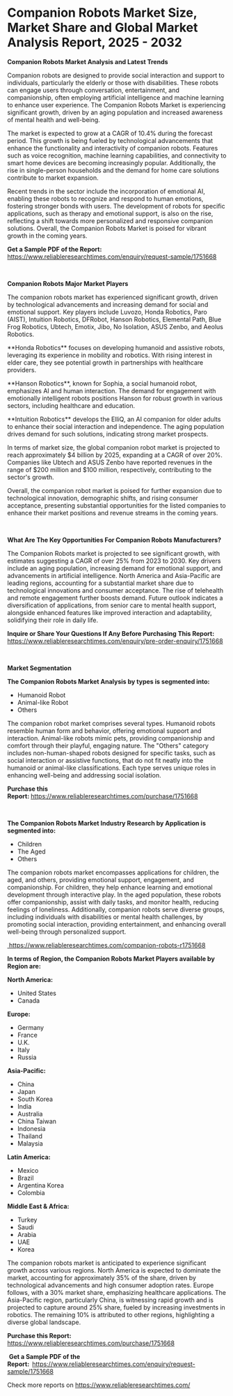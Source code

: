 <p><h1>Companion Robots Market Size, Market Share and Global Market Analysis Report, 2025 - 2032</h1></p><p><strong>Companion Robots Market Analysis and Latest Trends</strong></p>
<p><p>Companion robots are designed to provide social interaction and support to individuals, particularly the elderly or those with disabilities. These robots can engage users through conversation, entertainment, and companionship, often employing artificial intelligence and machine learning to enhance user experience. The Companion Robots Market is experiencing significant growth, driven by an aging population and increased awareness of mental health and well-being.</p><p>The market is expected to grow at a CAGR of 10.4% during the forecast period. This growth is being fueled by technological advancements that enhance the functionality and interactivity of companion robots. Features such as voice recognition, machine learning capabilities, and connectivity to smart home devices are becoming increasingly popular. Additionally, the rise in single-person households and the demand for home care solutions contribute to market expansion. </p><p>Recent trends in the sector include the incorporation of emotional AI, enabling these robots to recognize and respond to human emotions, fostering stronger bonds with users. The development of robots for specific applications, such as therapy and emotional support, is also on the rise, reflecting a shift towards more personalized and responsive companion solutions. Overall, the Companion Robots Market is poised for vibrant growth in the coming years.</p></p>
<p><strong>Get a Sample PDF of the Report:&nbsp;</strong> <a href="https://www.reliableresearchtimes.com/enquiry/request-sample/1751668?utm_campaign=2653&utm_medium=2&utm_source=Github&utm_content=ia&utm_term=28022025&utm_id=companion-robots">https://www.reliableresearchtimes.com/enquiry/request-sample/1751668</a></p>
<p>&nbsp;</p>
<p><strong>Companion Robots Major Market Players</strong></p>
<p><p>The companion robots market has experienced significant growth, driven by technological advancements and increasing demand for social and emotional support. Key players include Luvozo, Honda Robotics, Paro (AIST), Intuition Robotics, DFRobot, Hanson Robotics, Elemental Path, Blue Frog Robotics, Ubtech, Emotix, Jibo, No Isolation, ASUS Zenbo, and Aeolus Robotics.</p><p>**Honda Robotics** focuses on developing humanoid and assistive robots, leveraging its experience in mobility and robotics. With rising interest in elder care, they see potential growth in partnerships with healthcare providers.</p><p>**Hanson Robotics**, known for Sophia, a social humanoid robot, emphasizes AI and human interaction. The demand for engagement with emotionally intelligent robots positions Hanson for robust growth in various sectors, including healthcare and education.</p><p>**Intuition Robotics** develops the ElliQ, an AI companion for older adults to enhance their social interaction and independence. The aging population drives demand for such solutions, indicating strong market prospects.</p><p>In terms of market size, the global companion robot market is projected to reach approximately $4 billion by 2025, expanding at a CAGR of over 20%. Companies like Ubtech and ASUS Zenbo have reported revenues in the range of $200 million and $100 million, respectively, contributing to the sector's growth.</p><p>Overall, the companion robot market is poised for further expansion due to technological innovation, demographic shifts, and rising consumer acceptance, presenting substantial opportunities for the listed companies to enhance their market positions and revenue streams in the coming years.</p></p>
<p>&nbsp;</p>
<p><strong>What Are The Key Opportunities For Companion Robots Manufacturers?</strong></p>
<p><p>The Companion Robots market is projected to see significant growth, with estimates suggesting a CAGR of over 25% from 2023 to 2030. Key drivers include an aging population, increasing demand for emotional support, and advancements in artificial intelligence. North America and Asia-Pacific are leading regions, accounting for a substantial market share due to technological innovations and consumer acceptance. The rise of telehealth and remote engagement further boosts demand. Future outlook indicates a diversification of applications, from senior care to mental health support, alongside enhanced features like improved interaction and adaptability, solidifying their role in daily life.</p></p>
<p><strong>Inquire or Share Your Questions If Any Before Purchasing This Report:</strong> <a href="https://www.reliableresearchtimes.com/enquiry/pre-order-enquiry/1751668?utm_campaign=2653&utm_medium=2&utm_source=Github&utm_content=ia&utm_term=28022025&utm_id=companion-robots">https://www.reliableresearchtimes.com/enquiry/pre-order-enquiry/1751668</a></p>
<p>&nbsp;</p>
<p><strong>Market Segmentation</strong></p>
<p><strong>The Companion Robots Market Analysis by types is segmented into:</strong></p>
<p><ul><li>Humanoid Robot</li><li>Animal-like Robot</li><li>Others</li></ul></p>
<p><p>The companion robot market comprises several types. Humanoid robots resemble human form and behavior, offering emotional support and interaction. Animal-like robots mimic pets, providing companionship and comfort through their playful, engaging nature. The "Others" category includes non-human-shaped robots designed for specific tasks, such as social interaction or assistive functions, that do not fit neatly into the humanoid or animal-like classifications. Each type serves unique roles in enhancing well-being and addressing social isolation.</p></p>
<p><strong>Purchase this Report:&nbsp;</strong><a href="https://www.reliableresearchtimes.com/purchase/1751668?utm_campaign=2653&utm_medium=2&utm_source=Github&utm_content=ia&utm_term=28022025&utm_id=companion-robots">https://www.reliableresearchtimes.com/purchase/1751668</a></p>
<p>&nbsp;</p>
<p><strong>The Companion Robots Market Industry Research by Application is segmented into:</strong></p>
<p><ul><li>Children</li><li>The Aged</li><li>Others</li></ul></p>
<p><p>The companion robots market encompasses applications for children, the aged, and others, providing emotional support, engagement, and companionship. For children, they help enhance learning and emotional development through interactive play. In the aged population, these robots offer companionship, assist with daily tasks, and monitor health, reducing feelings of loneliness. Additionally, companion robots serve diverse groups, including individuals with disabilities or mental health challenges, by promoting social interaction, providing entertainment, and enhancing overall well-being through personalized support.</p></p>
<p><a href="https://www.reliableresearchtimes.com/companion-robots-r1751668?utm_campaign=2653&utm_medium=2&utm_source=Github&utm_content=ia&utm_term=28022025&utm_id=companion-robots">&nbsp;https://www.reliableresearchtimes.com/companion-robots-r1751668</a></p>
<p><strong>In terms of Region, the Companion Robots Market Players available by Region are:</strong></p>
<p>
    <p> <strong> North America: </strong>
        <ul>
            <li>United States</li>
            <li>Canada</li>
        </ul>
        </p> 
    <p> <strong> Europe: </strong>
        <ul>
            <li>Germany</li>
            <li>France</li>
            <li>U.K.</li>
            <li>Italy</li>
            <li>Russia</li>
        </ul>
        </p> 
    <p> <strong> Asia-Pacific: </strong>
        <ul>
            <li>China</li>
            <li>Japan</li>
            <li>South Korea</li>
            <li>India</li>
            <li>Australia</li>
            <li>China Taiwan</li>
            <li>Indonesia</li>
            <li>Thailand</li>
            <li>Malaysia</li>
        </ul>
        </p> 
    <p> <strong> Latin America: </strong>
        <ul>
            <li>Mexico</li>
            <li>Brazil</li>
            <li>Argentina Korea</li>
            <li>Colombia</li>
        </ul>
        </p> 
    <p> <strong> Middle East & Africa: </strong>
        <ul>
            <li>Turkey</li>
            <li>Saudi</li>
            <li>Arabia</li>
            <li>UAE</li>
            <li>Korea</li>
        </ul>
    </p>
    </p>
<p><p>The companion robots market is anticipated to experience significant growth across various regions. North America is expected to dominate the market, accounting for approximately 35% of the share, driven by technological advancements and high consumer adoption rates. Europe follows, with a 30% market share, emphasizing healthcare applications. The Asia-Pacific region, particularly China, is witnessing rapid growth and is projected to capture around 25% share, fueled by increasing investments in robotics. The remaining 10% is attributed to other regions, highlighting a diverse global landscape.</p></p>
<p><strong>Purchase this Report: </strong><a href="https://www.reliableresearchtimes.com/purchase/1751668?utm_campaign=2653&utm_medium=2&utm_source=Github&utm_content=ia&utm_term=28022025&utm_id=companion-robots">https://www.reliableresearchtimes.com/purchase/1751668</a></p>
<p>&nbsp;<strong>Get a Sample PDF of the Report:&nbsp;&nbsp;</strong><a href="https://www.reliableresearchtimes.com/enquiry/request-sample/1751668?utm_campaign=2653&utm_medium=2&utm_source=Github&utm_content=ia&utm_term=28022025&utm_id=companion-robots">https://www.reliableresearchtimes.com/enquiry/request-sample/1751668</a></p>
<p><strong></strong></p>
<p>Check more reports on <a href="https://www.reliableresearchtimes.com/?utm_campaign=2653&utm_medium=2&utm_source=Github&utm_content=ia&utm_term=28022025&utm_id=companion-robots">https://www.reliableresearchtimes.com/</a></p>